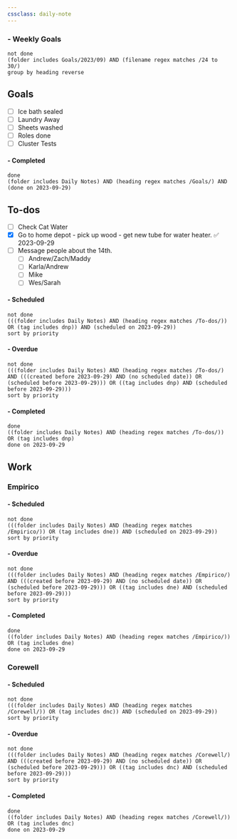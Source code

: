 ```yaml
---
cssclass: daily-note
---
```

### - Weekly Goals
```tasks
not done
(folder includes Goals/2023/09) AND (filename regex matches /24 to 30/)
group by heading reverse
```
## Goals
- [ ] Ice bath sealed
- [ ] Laundry Away
- [ ] Sheets washed
- [ ] Roles done
- [ ] Cluster Tests
#### - Completed
```tasks
done
(folder includes Daily Notes) AND (heading regex matches /Goals/) AND (done on 2023-09-29)
```
## To-dos
- [ ] Check Cat Water
- [x] Go to home depot - pick up wood - get new tube for water heater. ✅ 2023-09-29
- [ ] Message people about the 14th.
	- [ ] Andrew/Zach/Maddy
	- [ ] Karla/Andrew
	- [ ] Mike
	- [ ] Wes/Sarah

#### - Scheduled
```tasks
not done
(((folder includes Daily Notes) AND (heading regex matches /To-dos/)) OR (tag includes dnp)) AND (scheduled on 2023-09-29))
sort by priority
```
#### - Overdue
```tasks
not done
(((folder includes Daily Notes) AND (heading regex matches /To-dos/) AND (((created before 2023-09-29) AND (no scheduled date)) OR (scheduled before 2023-09-29))) OR ((tag includes dnp) AND (scheduled before 2023-09-29)))
sort by priority
```
#### - Completed
```tasks
done
((folder includes Daily Notes) AND (heading regex matches /To-dos/)) OR (tag includes dnp)
done on 2023-09-29
```
## Work
### Empirico

#### - Scheduled
```tasks
not done
(((folder includes Daily Notes) AND (heading regex matches /Empirico/)) OR (tag includes dne)) AND (scheduled on 2023-09-29))
sort by priority
```
#### - Overdue
```tasks
not done
(((folder includes Daily Notes) AND (heading regex matches /Empirico/) AND (((created before 2023-09-29) AND (no scheduled date)) OR (scheduled before 2023-09-29))) OR ((tag includes dne) AND (scheduled before 2023-09-29)))
sort by priority
```
#### - Completed
```tasks
done
((folder includes Daily Notes) AND (heading regex matches /Empirico/)) OR (tag includes dne)
done on 2023-09-29
```

### Corewell
#### - Scheduled
```tasks
not done
(((folder includes Daily Notes) AND (heading regex matches /Corewell/)) OR (tag includes dnc)) AND (scheduled on 2023-09-29))
sort by priority
```
#### - Overdue
```tasks
not done
(((folder includes Daily Notes) AND (heading regex matches /Corewell/) AND (((created before 2023-09-29) AND (no scheduled date)) OR (scheduled before 2023-09-29))) OR ((tag includes dnc) AND (scheduled before 2023-09-29)))
sort by priority
```
#### - Completed
```tasks
done
((folder includes Daily Notes) AND (heading regex matches /Corewell/)) OR (tag includes dnc)
done on 2023-09-29
```
